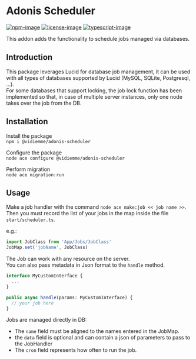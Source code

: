 # Adonis Scheduler

[![npm-image]][npm-url] [![license-image]][license-url] [![typescript-image]][typescript-url]

This addon adds the functionality to schedule jobs managed via databases.

## Introduction

This package leverages Lucid for database job management, it can be used with all types of databases supported by
Lucid (MySQL, SQLite, Postgresql, ...). \
For some databases that support locking, the job lock function has been
implemented so that, in case of multiple server instances, only one node takes over the job from the DB.

## Installation

Install the package \
`npm i @vidiemme/adonis-scheduler`

Configure the package \
`node ace configure @vidiemme/adonis-scheduler`

Perform migration \
`node ace migration:run`

## Usage

Make a job handler with the command `node ace make:job << job name >>`. \
Then you must record the list of your jobs in the map inside the file `start/scheduler.ts`.

e.g.:

```typescript
import JobClass from 'App/Jobs/JobClass'
JobMap.set('jobName', JobClass)
```

The Job can work with any resource on the server. \
You can also pass metadata in Json format to the `handle` method.

```typescript
interface MyCustomInterface {
  ...
}

public async handle(params: MyCustomInterface) {
  // your job here
}
```

Jobs are managed directly in DB:
- The `name` field must be aligned to the names entered in the JobMap.
- the `data` field is optional and can contain a json of parameters to pass to the JobHandler
- The `cron` field represents how often to run the job.

[npm-image]: https://img.shields.io/npm/v/@vidiemme/adonis-scheduler?logo=npm&style=for-the-badge

[npm-url]: https://www.npmjs.com/package/@vidiemme/adonis-scheduler

[license-image]: https://img.shields.io/npm/l/@vidiemme/adonis-scheduler?style=for-the-badge&color=blueviolet

[license-url]: https://github.com/vidiemme/adonis-lucid-scheduler/blob/main/LICENSE.md

[typescript-image]: https://img.shields.io/npm/types/@vidiemme/adonis-scheduler?color=294E80&label=%20&logo=typescript&style=for-the-badge

[typescript-url]: https://github.com/vidiemme
